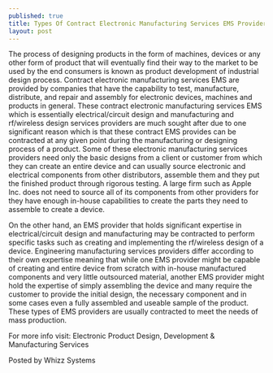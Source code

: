 ```yaml
---
published: true
title: Types Of Contract Electronic Manufacturing Services EMS Providers
layout: post
---
```

The process of designing products in the form of machines, devices or any other form of product that will eventually find their way to the market to be used by the end consumers is known as product development of industrial design process. Contract electronic manufacturing services EMS are provided by companies that have the capability to test, manufacture, distribute, and repair and assembly for electronic devices, machines and products in general. These contract electronic manufacturing services EMS which is essentially electrical/circuit design and manufacturing and rf/wireless design services providers are much sought after due to one significant reason which is that these contract EMS provides can be contracted at any given point during the manufacturing or designing process of a product. Some of these electronic manufacturing services providers need only the basic designs from a client or customer from which they can create an entire device and can usually source electronic and electrical components from other distributors, assemble them and they put the finished product through rigorous testing. A large firm such as Apple Inc. does not need to source all of its components from other providers for they have enough in-house capabilities to create the parts they need to assemble to create a device.

On the other hand, an EMS provider that holds significant expertise in electrical/circuit design and manufacturing may be contracted to perform specific tasks such as creating and implementing the rf/wireless design of a device. Engineering manufacturing services providers differ according to their own expertise meaning that while one EMS provider might be capable of creating and entire device from scratch with in-house manufactured components and very little outsourced material, another EMS provider might hold the expertise of simply assembling the device and many require the customer to provide the initial design, the necessary component and in some cases even a fully assembled and useable sample of the product. These types of EMS providers are usually contracted to meet the needs of mass production.

For more info visit: Electronic Product Design, Development & Manufacturing Services

Posted by Whizz Systems